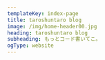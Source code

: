 ```yaml
---
templateKey: index-page
title: taroshuntaro blog
image: /img/home-header00.jpg
heading: taroshuntaro blog
subheading: もっとコード書いてこ。
ogType: website
---
```

